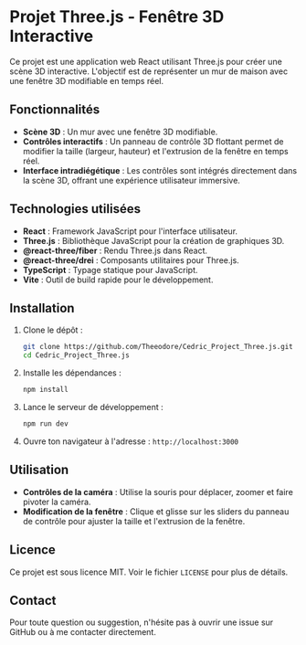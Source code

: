 # Projet Three.js - Fenêtre 3D Interactive

Ce projet est une application web React utilisant Three.js pour créer une scène 3D interactive. L'objectif est de représenter un mur de maison avec une fenêtre 3D modifiable en temps réel.

## Fonctionnalités

- **Scène 3D** : Un mur avec une fenêtre 3D modifiable.
- **Contrôles interactifs** : Un panneau de contrôle 3D flottant permet de modifier la taille (largeur, hauteur) et l'extrusion de la fenêtre en temps réel.
- **Interface intradiégétique** : Les contrôles sont intégrés directement dans la scène 3D, offrant une expérience utilisateur immersive.

## Technologies utilisées

- **React** : Framework JavaScript pour l'interface utilisateur.
- **Three.js** : Bibliothèque JavaScript pour la création de graphiques 3D.
- **@react-three/fiber** : Rendu Three.js dans React.
- **@react-three/drei** : Composants utilitaires pour Three.js.
- **TypeScript** : Typage statique pour JavaScript.
- **Vite** : Outil de build rapide pour le développement.

## Installation

1. Clone le dépôt :

   ```bash
   git clone https://github.com/Theeodore/Cedric_Project_Three.js.git
   cd Cedric_Project_Three.js
   ```

2. Installe les dépendances :

   ```bash
   npm install
   ```

3. Lance le serveur de développement :

   ```bash
   npm run dev
   ```

4. Ouvre ton navigateur à l'adresse : `http://localhost:3000`

## Utilisation

- **Contrôles de la caméra** : Utilise la souris pour déplacer, zoomer et faire pivoter la caméra.
- **Modification de la fenêtre** : Clique et glisse sur les sliders du panneau de contrôle pour ajuster la taille et l'extrusion de la fenêtre.

## Licence

Ce projet est sous licence MIT. Voir le fichier `LICENSE` pour plus de détails.

## Contact

Pour toute question ou suggestion, n'hésite pas à ouvrir une issue sur GitHub ou à me contacter directement.
